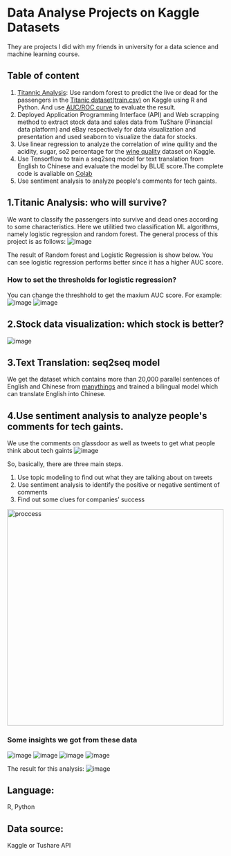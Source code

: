 # Data Analyse Projects on Kaggle Datasets
They are projects I did with my friends in university for a data science and machine learning course.
## Table of content
1. [Titannic Analysis](#titanic-analysis-who-will-survive): Use random forest to predict the live or dead for the passengers in the [Titanic dataset(train.csv)](https://www.kaggle.com/hesh97/titanicdataset-traincsv) on Kaggle using R and Python. And use [AUC/ROC curve](https://www.analyticsvidhya.com/blog/2020/06/auc-roc-curve-machine-learning/) to evaluate the result.
2. Deployed Application Programming Interface (API) and Web scrapping method to extract stock data and sales data from TuShare (Financial data platform) and eBay respectively for data visualization and presentation and used seaborn to visualize the data for stocks.
3. Use linear regression to analyze the correlation of wine quility and the acidity, sugar, so2 percentage for the [wine quality](https://www.kaggle.com/danielpanizzo/wine-quality) dataset on Kaggle.
4. Use Tensorflow to train a seq2seq model for text translation from English to Chinese and evaluate the model by BLUE score.The complete code is avaliable on [Colab](https://colab.research.google.com/drive/1ws4Dk6f-WULnCEbsQL-rwna9tNiUu6tH?usp=sharing)
5. Use sentiment analysis to analyze people's comments for tech gaints.
## 1.Titanic Analysis: who will survive?
We want to classify the passengers into survive and dead ones according to some characteristics. Here we utilitied two classification ML algorithms, namely logistic regression and random forest. The general process of this project is as follows:
![image](https://user-images.githubusercontent.com/44923423/143433848-d7494e7c-a480-47fc-ba25-9be2b608b386.png)

The result of Random forest and Logistic Regression is show below. You can see logistic regression performs better since it has a higher AUC score.
### How to set the thresholds for logistic regression?
You can change the threshhold to get the maxium AUC score. For example:
![image](https://user-images.githubusercontent.com/44923423/143433572-d2dbb50b-616c-47fa-a661-91ccd872de69.png)
![image](https://user-images.githubusercontent.com/44923423/143434421-f9ecbb07-9044-41a3-86d2-526b5744130c.png)
## 2.Stock data visualization: which stock is better?
![image](https://user-images.githubusercontent.com/44923423/143514215-82c792d9-bde3-4f1d-976c-bdfbde92378e.png)
## 3.Text Translation: seq2seq model
We get the dataset which contains more than 20,000 parallel sentences of English and Chinese from [manythings](http://www.manythings.org/anki/) and trained a bilingual model which can translate English into Chinese.

## 4.Use sentiment analysis to analyze people's comments for tech gaints.
We use the comments on glassdoor as well as tweets to get what people think about tech gaints
![image](https://user-images.githubusercontent.com/44923423/143515120-ec236f41-8013-4f7f-bbe4-6b528648bc80.png)

So, basically, there are three main steps. <br>
1. Use topic modeling to find out what they are talking about on tweets<br>
2. Use sentiment analysis to identify the positive or negative sentiment of comments <br>
3. Find out some clues for companies’ success<br>
<img src="https://user-images.githubusercontent.com/44923423/143515359-641eaa10-85d7-454a-983a-f74a8eeeea1a.png" alt="proccess" width="500" lass="center">

### Some insights we got from these data

![image](https://user-images.githubusercontent.com/44923423/143515462-c0e2e6c7-b786-418b-962d-f9093d7f3d30.png)
![image](https://user-images.githubusercontent.com/44923423/143515528-e83420b4-5092-4be2-9fca-29c4afdeeb5f.png)
![image](https://user-images.githubusercontent.com/44923423/143515604-83e34395-da1b-48b5-a2bb-8cf1dfd0ea77.png)
![image](https://user-images.githubusercontent.com/44923423/143515634-d43cc5a3-eb40-4945-bd47-fd5038fd854f.png)


The result for this analysis:
![image](https://user-images.githubusercontent.com/44923423/143515415-56c8d95b-fd80-411a-bb3c-b43228dbe081.png)

## Language:
R, Python
## Data source:
Kaggle or Tushare API
